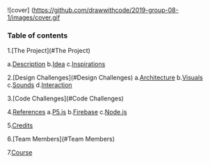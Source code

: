 ![cover]
(https://github.com/drawwithcode/2019-group-08-1/images/cover.gif

### Table of contents

1.[The Project](#The Project)

  a.[Description](#Description)
  b.[Idea](#Idea)
  c.[Inspirations](#Inspirations)

2.[Design Challenges](#Design Challenges)
  a.[Architecture](#Architecture)
  b.[Visuals](#Visuals)
  c.[Sounds](#Sounds)
  d.[Interaction](#Interaction)

3.[Code Challenges](#Code Challenges)

4.[References](#References)
  a.[P5.js](#P5.js)
  b.[Firebase](#Firebase)
  c.[Node.js](#Node.js)

5.[Credits](#Credits)

6.[Team Members](#Team Members)

7.[Course](#Course)
